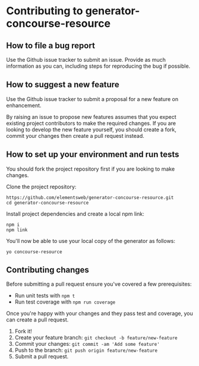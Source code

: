 # Contributing to generator-concourse-resource

## How to file a bug report
Use the Github issue tracker to submit an issue. Provide as much information as you can, including steps for reproducing the bug if possible.

## How to suggest a new feature
Use the Github issue tracker to submit a proposal for a new feature on enhancement.

By raising an issue to propose new features assumes that you expect existing project contributors to make the required changes. If you are looking to develop the new feature yourself, you should create a fork, commit your changes then create a pull request instead.

## How to set up your environment and run tests
You should fork the project repository first if you are looking to make changes.

Clone the project repository:
```
https://github.com/elementsweb/generator-concourse-resource.git
cd generator-concourse-resource
```

Install project dependencies and create a local npm link:
```
npm i
npm link
```

You'll now be able to use your local copy of the generator as follows:
```
yo concourse-resource
```

## Contributing changes
Before submitting a pull request ensure you've covered a few prerequisites:
- Run unit tests with `npm t`
- Run test coverage with `npm run coverage`

Once you're happy with your changes and they pass test and coverage, you can create a pull request.

1. Fork it!
2. Create your feature branch: `git checkout -b feature/new-feature`
3. Commit your changes: `git commit -am 'Add some feature'`
4. Push to the branch: `git push origin feature/new-feature`
5. Submit a pull request.
